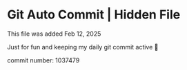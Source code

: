 # Git Auto Commit | Hidden File

This file was added Feb 12, 2025

Just for fun and keeping my daily git commit active 🤪

commit number: 1037479
